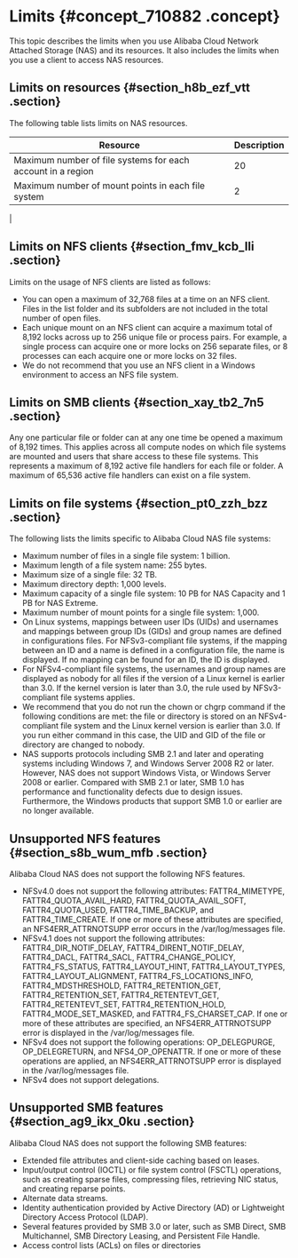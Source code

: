 # Limits {#concept_710882 .concept}

This topic describes the limits when you use Alibaba Cloud Network Attached Storage \(NAS\) and its resources. It also includes the limits when you use a client to access NAS resources.

## Limits on resources {#section_h8b_ezf_vtt .section}

The following table lists limits on NAS resources.

|Resource|Description|
|--------|-----------|
|Maximum number of file systems for each account in a region|20|
|Maximum number of mount points in each file system| 2

 |

## Limits on NFS clients {#section_fmv_kcb_lli .section}

Limits on the usage of NFS clients are listed as follows:

-   You can open a maximum of 32,768 files at a time on an NFS client. Files in the list folder and its subfolders are not included in the total number of open files.
-   Each unique mount on an NFS client can acquire a maximum total of 8,192 locks across up to 256 unique file or process pairs. For example, a single process can acquire one or more locks on 256 separate files, or 8 processes can each acquire one or more locks on 32 files.
-   We do not recommend that you use an NFS client in a Windows environment to access an NFS file system.

## Limits on SMB clients {#section_xay_tb2_7n5 .section}

Any one particular file or folder can at any one time be opened a maximum of 8,192 times. This applies across all compute nodes on which file systems are mounted and users that share access to these file systems. This represents a maximum of 8,192 active file handlers for each file or folder. A maximum of 65,536 active file handlers can exist on a file system.

## Limits on file systems {#section_pt0_zzh_bzz .section}

The following lists the limits specific to Alibaba Cloud NAS file systems:

-   Maximum number of files in a single file system: 1 billion.
-   Maximum length of a file system name: 255 bytes.
-   Maximum size of a single file: 32 TB.
-   Maximum directory depth: 1,000 levels.
-   Maximum capacity of a single file system: 10 PB for NAS Capacity and 1 PB for NAS Extreme.
-   Maximum number of mount points for a single file system: 1,000.
-   On Linux systems, mappings between user IDs \(UIDs\) and usernames and mappings between group IDs \(GIDs\) and group names are defined in configurations files. For NFSv3-compliant file systems, if the mapping between an ID and a name is defined in a configuration file, the name is displayed. If no mapping can be found for an ID, the ID is displayed.
-   For NFSv4-compliant file systems, the usernames and group names are displayed as nobody for all files if the version of a Linux kernel is earlier than 3.0. If the kernel version is later than 3.0, the rule used by NFSv3-compliant file systems applies.
-   We recommend that you do not run the chown or chgrp command if the following conditions are met: the file or directory is stored on an NFSv4-compliant file system and the Linux kernel version is earlier than 3.0. If you run either command in this case, the UID and GID of the file or directory are changed to nobody.
-   NAS supports protocols including SMB 2.1 and later and operating systems including Windows 7, and Windows Server 2008 R2 or later. However, NAS does not support Windows Vista, or Windows Server 2008 or earlier. Compared with SMB 2.1 or later, SMB 1.0 has performance and functionality defects due to design issues. Furthermore, the Windows products that support SMB 1.0 or earlier are no longer available.

## Unsupported NFS features {#section_s8b_wum_mfb .section}

Alibaba Cloud NAS does not support the following NFS features.

-   NFSv4.0 does not support the following attributes: FATTR4\_MIMETYPE, FATTR4\_QUOTA\_AVAIL\_HARD, FATTR4\_QUOTA\_AVAIL\_SOFT, FATTR4\_QUOTA\_USED, FATTR4\_TIME\_BACKUP, and FATTR4\_TIME\_CREATE. If one or more of these attributes are specified, an NFS4ERR\_ATTRNOTSUPP error occurs in the /var/log/messages file.
-   NFSv4.1 does not support the following attributes: FATTR4\_DIR\_NOTIF\_DELAY, FATTR4\_DIRENT\_NOTIF\_DELAY, FATTR4\_DACL, FATTR4\_SACL, FATTR4\_CHANGE\_POLICY, FATTR4\_FS\_STATUS, FATTR4\_LAYOUT\_HINT, FATTR4\_LAYOUT\_TYPES, FATTR4\_LAYOUT\_ALIGNMENT, FATTR4\_FS\_LOCATIONS\_INFO, FATTR4\_MDSTHRESHOLD, FATTR4\_RETENTION\_GET, FATTR4\_RETENTION\_SET, FATTR4\_RETENTEVT\_GET, FATTR4\_RETENTEVT\_SET, FATTR4\_RETENTION\_HOLD, FATTR4\_MODE\_SET\_MASKED, and FATTR4\_FS\_CHARSET\_CAP. If one or more of these attributes are specified, an NFS4ERR\_ATTRNOTSUPP error is displayed in the /var/log/messages file.
-   NFSv4 does not support the following operations: OP\_DELEGPURGE, OP\_DELEGRETURN, and NFS4\_OP\_OPENATTR. If one or more of these operations are applied, an NFS4ERR\_ATTRNOTSUPP error is displayed in the /var/log/messages file.
-   NFSv4 does not support delegations.

## Unsupported SMB features {#section_ag9_ikx_0ku .section}

Alibaba Cloud NAS does not support the following SMB features:

-   Extended file attributes and client-side caching based on leases.
-   Input/output control \(IOCTL\) or file system control \(FSCTL\) operations, such as creating sparse files, compressing files, retrieving NIC status, and creating reparse points.
-   Alternate data streams.
-   Identity authentication provided by Active Directory \(AD\) or Lightweight Directory Access Protocol \(LDAP\).
-   Several features provided by SMB 3.0 or later, such as SMB Direct, SMB Multichannel, SMB Directory Leasing, and Persistent File Handle.
-   Access control lists \(ACLs\) on files or directories

